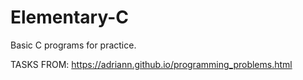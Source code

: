 # Elementary-C
Basic C programs for practice.

TASKS FROM: https://adriann.github.io/programming_problems.html
